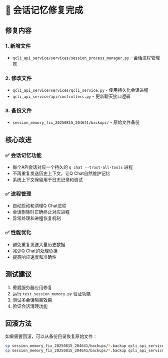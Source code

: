 # 🎉 会话记忆修复完成

## 修复内容

### 1. 新增文件
- `qcli_api_service/services/session_process_manager.py` - 会话进程管理器

### 2. 修改文件
- `qcli_api_service/services/qcli_service.py` - 使用持久化会话进程
- `qcli_api_service/api/controllers.py` - 更新聊天接口逻辑

### 3. 备份文件
- `session_memory_fix_20250815_204641/backups/` - 原始文件备份

## 核心改进

### ✅ 会话记忆功能
- 每个API会话对应一个持久的 `q chat --trust-all-tools` 进程
- 不再重复发送历史上下文，让Q Chat自然维护记忆
- 系统上下文保留用于日志记录和调试

### ✅ 进程管理
- 自动启动和清理Q Chat进程
- 会话删除时正确终止对应进程
- 异常处理和进程恢复机制

### ✅ 性能优化
- 避免重复发送大量历史数据
- 减少Q Chat的处理负担
- 提高响应速度和准确性

## 测试建议

1. 重启服务器应用修复
2. 运行 `test_session_memory.py` 验证功能
3. 测试多会话隔离效果
4. 验证会话清理功能

## 回滚方法

如果需要回滚，可以从备份目录恢复原始文件：
```bash
cp session_memory_fix_20250815_204641/backups/*.backup qcli_api_service/services/
cp session_memory_fix_20250815_204641/backups/*.backup qcli_api_service/api/
```
